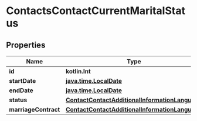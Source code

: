 
# ContactsContactCurrentMaritalStatus

## Properties
Name | Type | Description | Notes
------------ | ------------- | ------------- | -------------
**id** | **kotlin.Int** |  |  [optional]
**startDate** | [**java.time.LocalDate**](java.time.LocalDate.md) |  |  [optional]
**endDate** | [**java.time.LocalDate**](java.time.LocalDate.md) |  |  [optional]
**status** | [**ContactContactAdditionalInformationLanguage**](ContactContactAdditionalInformationLanguage.md) |  |  [optional]
**marriageContract** | [**ContactContactAdditionalInformationLanguage**](ContactContactAdditionalInformationLanguage.md) |  |  [optional]



